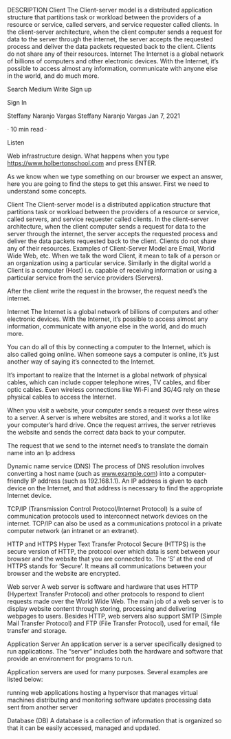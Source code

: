 DESCRIPTION
Client
The Client-server model is a distributed application structure that partitions task or workload between the providers of a resource or service, called servers, and service requester called clients. In the client-server architecture, when the client computer sends a request for data to the server through the internet, the server accepts the requested process and deliver the data packets requested back to the client. Clients do not share any of their resources.
Internet
The Internet is a global network of billions of computers and other electronic devices. With the Internet, it’s possible to access almost any information, communicate with anyone else in the world, and do much more.


Search Medium
Write
Sign up

Sign In



Steffany Naranjo Vargas
Steffany Naranjo Vargas
Jan 7, 2021

·
10 min read
·

Listen






Web infrastructure design.
What happens when you type https://www.holbertonschool.com and press ENTER.


As we know when we type something on our browser we expect an answer, here you are going to find the steps to get this answer. First we need to understand some concepts.

Client
The Client-server model is a distributed application structure that partitions task or workload between the providers of a resource or service, called servers, and service requester called clients. In the client-server architecture, when the client computer sends a request for data to the server through the internet, the server accepts the requested process and deliver the data packets requested back to the client. Clients do not share any of their resources. Examples of Client-Server Model are Email, World Wide Web, etc. When we talk the word Client, it mean to talk of a person or an organization using a particular service. Similarly in the digital world a Client is a computer (Host) i.e. capable of receiving information or using a particular service from the service providers (Servers).


After the client write the request in the browser, the request need’s the internet.

Internet
The Internet is a global network of billions of computers and other electronic devices. With the Internet, it’s possible to access almost any information, communicate with anyone else in the world, and do much more.

You can do all of this by connecting a computer to the Internet, which is also called going online. When someone says a computer is online, it’s just another way of saying it’s connected to the Internet.

It’s important to realize that the Internet is a global network of physical cables, which can include copper telephone wires, TV cables, and fiber optic cables. Even wireless connections like Wi-Fi and 3G/4G rely on these physical cables to access the Internet.

When you visit a website, your computer sends a request over these wires to a server. A server is where websites are stored, and it works a lot like your computer’s hard drive. Once the request arrives, the server retrieves the website and sends the correct data back to your computer.


The request that we send to the internet need’s to translate the domain name into an Ip address

Dynamic name service (DNS)
The process of DNS resolution involves converting a host name (such as www.example.com) into a computer-friendly IP address (such as 192.168.1.1). An IP address is given to each device on the Internet, and that address is necessary to find the appropriate Internet device.

TCP/IP (Transmission Control Protocol/Internet Protocol)
Is a suite of communication protocols used to interconnect network devices on the internet. TCP/IP can also be used as a communications protocol in a private computer network (an intranet or an extranet).

HTTP and HTTPS
Hyper Text Transfer Protocol Secure (HTTPS) is the secure version of HTTP, the protocol over which data is sent between your browser and the website that you are connected to. The ‘S’ at the end of HTTPS stands for ‘Secure’. It means all communications between your browser and the website are encrypted.

Web server
A web server is software and hardware that uses HTTP (Hypertext Transfer Protocol) and other protocols to respond to client requests made over the World Wide Web. The main job of a web server is to display website content through storing, processing and delivering webpages to users. Besides HTTP, web servers also support SMTP (Simple Mail Transfer Protocol) and FTP (File Transfer Protocol), used for email, file transfer and storage.

Application Server
An application server is a server specifically designed to run applications. The “server” includes both the hardware and software that provide an environment for programs to run.

Application servers are used for many purposes. Several examples are listed below:

running web applications
hosting a hypervisor that manages virtual machines
distributing and monitoring software updates
processing data sent from another server

Database (DB)
A database is a collection of information that is organized so that it can be easily accessed, managed and updated.

